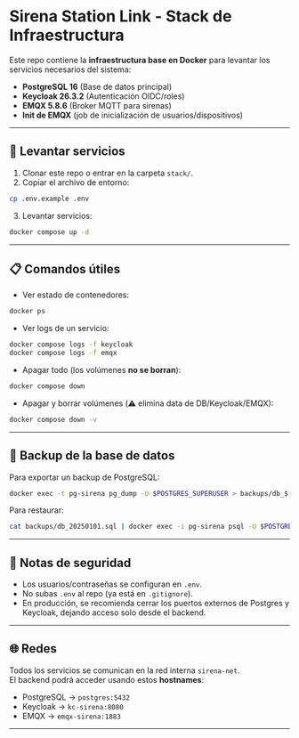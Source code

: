# Sirena Station Link - Stack de Infraestructura

Este repo contiene la **infraestructura base en Docker** para levantar los servicios necesarios del sistema:

- **PostgreSQL 16** (Base de datos principal)
- **Keycloak 26.3.2** (Autenticación OIDC/roles)
- **EMQX 5.8.6** (Broker MQTT para sirenas)
- **Init de EMQX** (job de inicialización de usuarios/dispositivos)

---

## 🚀 Levantar servicios

1. Clonar este repo o entrar en la carpeta `stack/`.
2. Copiar el archivo de entorno:

```bash
cp .env.example .env
```

3. Levantar servicios:

```bash
docker compose up -d
```

---

## 📋 Comandos útiles

- Ver estado de contenedores:
```bash
docker ps
```

- Ver logs de un servicio:
```bash
docker compose logs -f keycloak
docker compose logs -f emqx
```

- Apagar todo (los volúmenes **no se borran**):
```bash
docker compose down
```

- Apagar y borrar volúmenes (⚠️ elimina data de DB/Keycloak/EMQX):
```bash
docker compose down -v
```

---

## 💾 Backup de la base de datos

Para exportar un backup de PostgreSQL:

```bash
docker exec -t pg-sirena pg_dump -U $POSTGRES_SUPERUSER > backups/db_$(date +%Y%m%d).sql
```

Para restaurar:

```bash
cat backups/db_20250101.sql | docker exec -i pg-sirena psql -U $POSTGRES_SUPERUSER
```

---

## 🔐 Notas de seguridad

- Los usuarios/contraseñas se configuran en `.env`.  
- No subas `.env` al repo (ya está en `.gitignore`).  
- En producción, se recomienda cerrar los puertos externos de Postgres y Keycloak, dejando acceso solo desde el backend.  

---

## 🌐 Redes

Todos los servicios se comunican en la red interna `sirena-net`.  
El backend podrá acceder usando estos **hostnames**:

- PostgreSQL → `postgres:5432`
- Keycloak → `kc-sirena:8080`
- EMQX → `emqx-sirena:1883`

---
